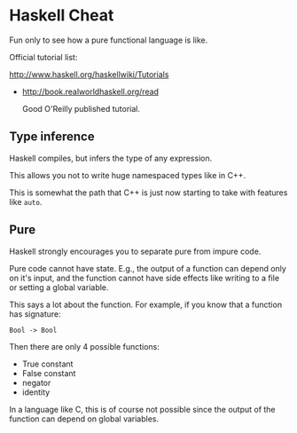 # Haskell Cheat

Fun only to see how a pure functional language is like.

Official tutorial list:

<http://www.haskell.org/haskellwiki/Tutorials>

-   <http://book.realworldhaskell.org/read>

    Good O'Reilly published tutorial.

## Type inference

Haskell compiles, but infers the type of any expression.

This allows you not to write huge namespaced types like in C++.

This is somewhat the path that C++ is just now starting to take with features like `auto`.

## Pure

Haskell strongly encourages you to separate pure from impure code.

Pure code cannot have state. E.g., the output of a function can depend only on  it's input, and the function cannot have side effects like writing to a file or setting a global variable.

This says a lot about the function. For example, if you know that a function has signature:

    Bool -> Bool

Then there are only 4 possible functions:

- True constant
- False constant
- negator
- identity

In a language like C, this is of course not possible since the output of the function can depend on global variables.
